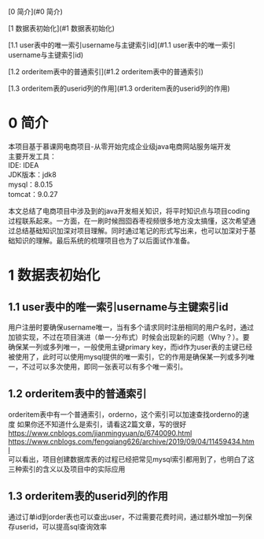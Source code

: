 [0 简介](#0 简介)   

[1 数据表初始化](#1 数据表初始化)

[1.1 user表中的唯一索引username与主键索引id](#1.1 user表中的唯一索引username与主键索引id)

[1.2 orderitem表中的普通索引](#1.2 orderitem表中的普通索引)

[1.3 orderitem表的userid列的作用](#1.3 orderitem表的userid列的作用)

# 0 简介 
本项目基于慕课网电商项目-从零开始完成企业级java电商网站服务端开发 </br>
主要开发工具： </br>
IDE: IDEA </br>
JDK版本：jdk8 </br>
mysql：8.0.15 </br>
tomcat：9.0.27 </br>

本文总结了电商项目中涉及到的java开发相关知识，将平时知识点与项目coding过程联系起来。一方面，在一刷时候囫囵吞枣视频很多地方没太搞懂，这次希望通过总结基础知识加深对项目理解。同时通过笔记的形式写出来，也可以加深对于基础知识的理解。最后系统的梳理项目也为了以后面试作准备。</br>

# 1 数据表初始化

## 1.1 user表中的唯一索引username与主键索引id
用户注册时要确保username唯一，当有多个请求同时注册相同的用户名时，通过加锁实现，不过在项目演进（单一-分布式）时候会出现新的问题（Why？）。要确保某一列或多列唯一，一般使用主键primary key，而id作为user表的主键已经被使用了，此时可以使用mysql提供的唯一索引，它的作用是确保某一列或多列唯一，不过可以多次使用，即同一张表可以有多个唯一索引。</br>

## 1.2 orderitem表中的普通索引
orderitem表中有一个普通索引，orderno，这个索引可以加速查找orderno的速度
如果你还不知道什么是索引，请看这2篇文章，写的很好</br>
https://www.cnblogs.com/jianmingyuan/p/6740090.html</br>
https://www.cnblogs.com/fengqiang626/archive/2019/09/04/11459434.html</br>
可以看出，项目创建数据库表的过程已经把常见mysql索引都用到了，也明白了这三种索引的含义以及项目中的实际应用</br>

## 1.3 orderitem表的userid列的作用
通过订单id到order表也可以查出user，不过需要花费时间，通过额外增加一列保存userid，可以提高sql查询效率


